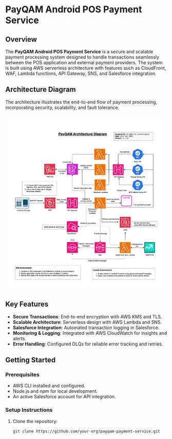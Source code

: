 # **PayQAM Android POS Payment Service**

## **Overview**
The **PayQAM Android POS Payment Service** is a secure and scalable payment processing system designed to handle transactions seamlessly between the POS application and external payment providers. The system is built using AWS serverless architecture with features such as CloudFront, WAF, Lambda functions, API Gateway, SNS, and Salesforce integration.

## **Architecture Diagram**
The architecture illustrates the end-to-end flow of payment processing, incorporating security, scalability, and fault tolerance.

![Architecture Diagram](./Architecture_Diagram.png)
---

## **Key Features**
- **Secure Transactions**: End-to-end encryption with AWS KMS and TLS.
- **Scalable Architecture**: Serverless design with AWS Lambda and SNS.
- **Salesforce Integration**: Automated transaction logging in Salesforce.
- **Monitoring & Logging**: Integrated with AWS CloudWatch for insights and alerts.
- **Error Handling**: Configured DLQs for reliable error tracking and retries.


## **Getting Started**

### **Prerequisites**
- AWS CLI installed and configured.
- Node.js and npm for local development.
- An active Salesforce account for API integration.

### **Setup Instructions**
1. Clone the repository:
   ```bash  
   git clone https://github.com/your-org/payqam-payment-service.git  
